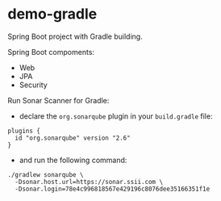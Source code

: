# demo-gradle

Spring Boot project with Gradle building.

Spring Boot compoments:
- Web
- JPA
- Security

Run Sonar Scanner for Gradle:
- declare the `org.sonarqube` plugin in your `build.gradle` file:

```
plugins {
  id "org.sonarqube" version "2.6"
}
```
- and run the following command:

```
./gradlew sonarqube \
  -Dsonar.host.url=https://sonar.ssii.com \
  -Dsonar.login=78e4c996818567e429196c8076dee35166351f1e
```
